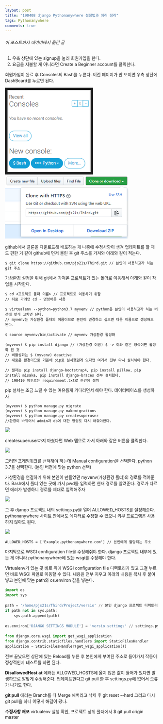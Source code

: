 ```yaml
---
layout: post
title: "190408 django Pythonanywhere 설정법과 에러 정리"
tags: Pythonanywhere
comments: true
---
```



<h6>이 포스트까지 네이버에서 옮긴 글</h6>


1. 우측 상단에 있는 signup을 눌러 회원가입을 한다.
2. 요금을 지불할 게 아니라면 Create a Beginner account를 클릭한다.

회원가입이 완료 후 Consoles의 Bash를 누른다.
이런 페이지가 안 보이면 우측 상단에 DashBoard를 누르면 된다.

<img src="/images/anywhere1.png">
<img src="/images/anywhere2.png">

github에서 클론을 다운로드해 배포하는 게 나중에 수정사항이 생겨 업데이트를 할 때도 편한 거 같아
github에 먼저 올린 후 git 주소를 가져와 아래와 같이 적는다.

```$ git clone https://github.com/pjs21s/Third.git // 본인이 사용하고자 하는 git 주소```

가상환경 설정을 위해 git에서 가져온 프로젝트가 있는 폴더로 이동해서 아래와 같이 작업을 시작한다.

```
$ cd <프로젝트 폴더 이름> // 프로젝트로 이동하기 위함
// 뒤로 가려면 cd - 명령어를 사용

$ virtualenv --python=python3.7 myvenv // python은 본인이 사용하고자 하는 버전에 맞게 고치면 된다.
// myvenv는 가상환경 폴더의 이름이므로 본인이 변경하고 싶으면 다른 이름으로 생성해도 된다.

$ source myvenv/bin/activate // myvenv 가상환경 활성화

(myvenv) $ pip install django // (가상환경 이름) $ -> 이와 같은 형식이면 활성화 된 것
// 비활성화는 $ (myvenv) deactive
// 새로운 환경이므로 기존에 pip로 설치했던게 있다면 여기서 전부 다시 설치해야 한다.

// 필자는 pip install django-bootstrap4, pip install pillow, pip install misaka, pip install django-braces 전부 설치했다.
// 190410 이후로는 requirement.txt로 한번에 설치
```

pip 설치는 조금 느릴 수 있는 여유롭게 기다리면서 해야 한다.
데이터베이스를 생성하자

```
(myvenv) $ python manage.py migrate
(myvenv) $ python manage.py makemigrations
(myvenv) $ python manage.py createsuperuser
//환경이 바뀌어서 admin과 db에 대한 명령도 다시 해줘야한다.
```
<img src="/images/anywhere3.png">

createsuperuser까지 마쳤다면 Web 탭으로 가서 아래와 같은 버튼을 클릭한다.

<img src="/images/anywhere4.png">

그러면 프레임워크를 선택해야 하는데 Manual configuration을 선택한다.
python 3.7을 선택한다. (본인 버전에 맞는 python 선택)

가상환경을 연결하기 위해 본인이 만들었던 myvenv(가상환경 폴더)의 경로를 적어준다.
Bash에서 폴더 있는 곳에 가서 pwd를 입력하면 현재 경로를 알려준다.
경로가 다르면 에러가 발생하니 경로를 제대로 입력해주자

<img src="/images/anywhere5.png">

그 후 django 프로젝트 내의 settings.py을 열어 ALLOWED_HOSTS를 설정해준다.
pythonanywhere 사이트 안에서도 에디터로 수정할 수 있으니 외부 프로그램은 사용하지 않아도 된다.

<img src="/images/anywhere6.png">

```ALLOWED_HOSTS = ['Example.pythonanywhere.com'] // 본인에게 할당되는 주소```

마지막으로 WSGI configuration file을 수정해줘야 한다.
django 프로젝트 내부에 있는 게 아니라 pythonanywhere에 있는 wsgi를 수정해야 한다.

Virtualenv가 있는 곳 바로 위에 WSGI configuration file 디렉토리가 있고 그걸 누르면 바로 WSGI 파일로 이동할 수 있다.
내용을 전부 지우고 아래의 내용을 복사 후 붙여 넣고 본인에 맞는 path와 os.environ 값을 넣는다.

```python
import os
import sys

path = '/home/pjs21s/Third/Project/versio' // 본인 django 프로젝트 디렉토리
if path not in sys.path:
    sys.path.append(path)

os.environ['DJANGO_SETTINGS_MODULE'] = 'versio.settings' // settings.py을 가지고 있는 django 프로젝트 디렉토리의 이름

from django.core.wsgi import get_wsgi_application
from django.contrib.staticfiles.handlers import StaticFilesHandler
application = StaticFilesHandler(get_wsgi_application())
```

전부 끝났으면 상단에 있는 Reload를 누른 후 본인에게 부여된 주소로 들어가서 작동이 정상적인지 테스트를 하면 된다.


**DisallowedHost at** 에러는 ALLOWED_HOSTS에 옳지 않은 값이 들어가 있다면 발생하므로 알맞게 수정해준다.
업데이트한다고 git pull 한 후 settings.py에 없어서 오류가 나기도 한다.


**git pull** 에러는 Branch를 다 Merge 해버리고 삭제 후 git reset --hard 그리고 다시 git pull을 하니 어떻게 해결이 됐다.


**수정사항 배포**
virtualenv 실행 확인, 프로젝트 상위 폴더에서 $ git pull origin master
